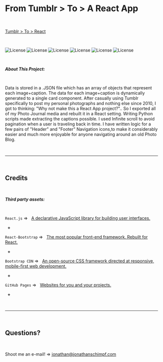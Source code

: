 # From Tumblr > To > A React App

<p>&nbsp;<p>

‎[Tumblr > To > React](https://jonathanschimpf.com/)

<p>&nbsp;<p>
  
![License](https://img.shields.io/static/v1?label=Language&message=JavaScript&color=yellow)
![License](https://img.shields.io/static/v1?label=Library&message=React.js&color=pink) 
![License](https://img.shields.io/static/v1?label=Language&message=HTML5&color=orange) ![License](https://img.shields.io/static/v1?label=Language&message=CSS3&color=blue) ![License](https://img.shields.io/static/v1?label=Framework&message=React-Bootstrap&color=green) 
![License](https://img.shields.io/static/v1?label=Language&message=Python&color=yellow)

<p>&nbsp;<p>

<strong><em>About This Project:</strong></em>

<p>&nbsp;<p>

Data is stored in a .JSON file which has an array of objects that represent each image+caption. The data for each image+caption is dynamically generated to a single card component. After casually using Tumblr specifically to post my personal photographs and nothing else since 2010, I got to thinking: "Why not make this a React App project?".. So I exported all of my Photo Journal media and rebuilt it in a React setting. Writing Python scripts made extracting the captions possible. I used Infinite scroll to avoid pagination when a user is traveling back in time. I have written logic for a few pairs of "Header" and "Footer" Navigation icons,to make it considerably easier and much more enjoyable for anyone navigating around an old Photo Blog.

<p>&nbsp;<p>

---

<p>&nbsp;<p>

## Credits

<p>&nbsp;<p>

<strong><em>Third party assets:</strong></em>

<p>&nbsp;<p>

`React.js` =>‏‏‎ ‎ ‏‏‎ ‎[A declarative JavaScript library for building user interfaces.](https://reactjs.org/)

<p>&nbsp;‏‏‎‏‏‎ ‎<strong>+</strong></p>

`React-Bootstrap` =>‏‏‎ ‎ ‏‏‎ ‎[The most popular front-end framework. Rebuilt for React.](https://react-bootstrap.github.io/)

<p>&nbsp;‏‏‎‏‏‎ ‎<strong>+</strong></p>

`Bootstrap CDN` =>‏‏‎ ‎ ‏‏‎ ‎[An open-source CSS framework directed at responsive, mobile-first web development.](https://getbootstrap.com/)

<p>&nbsp;‏‏‎‏‏‎ ‎<strong>+</strong></p>

`GitHub Pages` =>‏‏‎ ‎ ‏‏‎ ‎[Websites for you and your projects.](https://pages.github.com/)

<p>&nbsp;‏‏‎‏‏‎ ‎<strong>+</strong></p>

<p>&nbsp;<p>

---

<p>&nbsp;<p>

## Questions?

<p>&nbsp;<p>

Shoot me an e-mail! => jonathan@jonathanschimpf.com

<p>&nbsp;<p>
